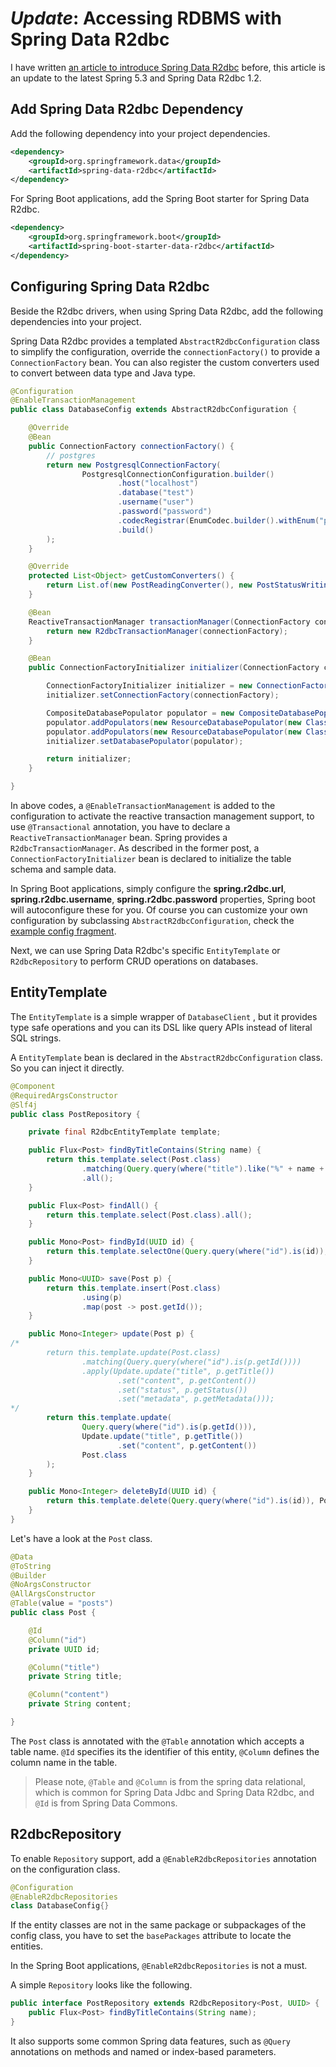 # *Update*: Accessing RDBMS with Spring Data R2dbc

I have written [an article to introduce Spring Data R2dbc](https://medium.com/@hantsy/reactive-accessing-rdbms-with-spring-data-r2dbc-d6e453f2837e) before, this article is an update to the latest Spring 5.3 and Spring Data R2dbc 1.2.



## Add Spring Data R2dbc Dependency

Add the following dependency into your project dependencies.

```xml
<dependency>
    <groupId>org.springframework.data</groupId>
    <artifactId>spring-data-r2dbc</artifactId>
</dependency>
```

For Spring Boot applications, add the Spring Boot starter for Spring Data R2dbc.

```xml
<dependency>
    <groupId>org.springframework.boot</groupId>
    <artifactId>spring-boot-starter-data-r2dbc</artifactId>
</dependency>
```

## Configuring Spring Data R2dbc

Beside the R2dbc drivers, when using Spring Data R2dbc, add the following dependencies into your project.

Spring Data R2dbc provides a templated `AbstractR2dbcConfiguration` class to simplify the configuration, override the `connectionFactory()` to provide a `ConnectionFactory` bean. You can also register the custom converters used to convert between data type and Java type.

```java
@Configuration
@EnableTransactionManagement
public class DatabaseConfig extends AbstractR2dbcConfiguration {

    @Override
    @Bean
    public ConnectionFactory connectionFactory() {
        // postgres
        return new PostgresqlConnectionFactory(
                PostgresqlConnectionConfiguration.builder()
                        .host("localhost")
                        .database("test")
                        .username("user")
                        .password("password")
                        .codecRegistrar(EnumCodec.builder().withEnum("post_status", Post.Status.class).build())
                        .build()
        );
    }

    @Override
    protected List<Object> getCustomConverters() {
        return List.of(new PostReadingConverter(), new PostStatusWritingConverter());
    }

    @Bean
    ReactiveTransactionManager transactionManager(ConnectionFactory connectionFactory) {
        return new R2dbcTransactionManager(connectionFactory);
    }

    @Bean
    public ConnectionFactoryInitializer initializer(ConnectionFactory connectionFactory) {

        ConnectionFactoryInitializer initializer = new ConnectionFactoryInitializer();
        initializer.setConnectionFactory(connectionFactory);

        CompositeDatabasePopulator populator = new CompositeDatabasePopulator();
        populator.addPopulators(new ResourceDatabasePopulator(new ClassPathResource("schema.sql")));
        populator.addPopulators(new ResourceDatabasePopulator(new ClassPathResource("data.sql")));
        initializer.setDatabasePopulator(populator);

        return initializer;
    }

}

```
In above codes,  a `@EnableTransactionManagement` is added to the configuration to activate the reactive transaction management support, to use `@Transactional` annotation, you have to declare a `ReactiveTransactionManager` bean. Spring provides a `R2dbcTransactionManager`. As described in the former post, a `ConnectionFactoryInitializer` bean is declared to initialize the table schema and sample data.

In Spring Boot applications, simply configure the **spring.r2dbc.url**, **spring.r2dbc.username**, **spring.r2dbc.password** properties, Spring boot will autoconfigure these for you. Of course you can customize your own configuration by subclassing `AbstractR2dbcConfiguration`, check the [example config fragment](https://github.com/hantsy/spring-r2dbc-sample/blob/master/boot/src/main/java/com/example/demo/DemoApplication.java#L236-L261).

Next, we can use Spring Data R2dbc's specific `EntityTemplate` or `R2dbcRepository`  to perform CRUD operations on databases. 

## EntityTemplate

The `EntityTemplate` is a simple wrapper of `DatabaseClient` , but it provides type safe operations and you can its DSL like query APIs instead of literal SQL strings.

A `EntityTemplate` bean is declared in the  `AbstractR2dbcConfiguration` class.  So  you can inject it directly.

```java
@Component
@RequiredArgsConstructor
@Slf4j
public class PostRepository {

    private final R2dbcEntityTemplate template;

    public Flux<Post> findByTitleContains(String name) {
        return this.template.select(Post.class)
                .matching(Query.query(where("title").like("%" + name + "%")).limit(10).offset(0))
                .all();
    }

    public Flux<Post> findAll() {
        return this.template.select(Post.class).all();
    }

    public Mono<Post> findById(UUID id) {
        return this.template.selectOne(Query.query(where("id").is(id)), Post.class);
    }

    public Mono<UUID> save(Post p) {
        return this.template.insert(Post.class)
                .using(p)
                .map(post -> post.getId());
    }

    public Mono<Integer> update(Post p) {
/*
        return this.template.update(Post.class)
                .matching(Query.query(where("id").is(p.getId())))
                .apply(Update.update("title", p.getTitle())
                        .set("content", p.getContent())
                        .set("status", p.getStatus())
                        .set("metadata", p.getMetadata()));
*/
        return this.template.update(
                Query.query(where("id").is(p.getId())),
                Update.update("title", p.getTitle())
                        .set("content", p.getContent())
                Post.class
        );
    }

    public Mono<Integer> deleteById(UUID id) {
        return this.template.delete(Query.query(where("id").is(id)), Post.class);
    }
}
```

Let's have a look at the `Post` class.

```java
@Data
@ToString
@Builder
@NoArgsConstructor
@AllArgsConstructor
@Table(value = "posts")
public class Post {

    @Id
    @Column("id")
    private UUID id;

    @Column("title")
    private String title;

    @Column("content")
    private String content;

}

```

The `Post` class is annotated with the `@Table` annotation which accepts a table name. `@Id` specifies its the identifier of this entity, `@Column`  defines the column name in the table.

> Please note, `@Table`  and  `@Column` is from the spring data relational, which is common for Spring Data Jdbc and Spring Data R2dbc, and `@Id` is from Spring Data Commons. 

## R2dbcRepository

To enable `Repository` support, add a `@EnableR2dbcRepositories` annotation on the configuration class.

```java
@Configuration
@EnableR2dbcRepositories
class DatabaseConfig{}
```

If the entity classes are not in the same package or subpackages of the config class, you have to set the `basePackages` attribute to locate the entities.

In the Spring Boot applications, `@EnableR2dbcRepositories` is not a must.

A simple `Repository` looks like the following.

```java
public interface PostRepository extends R2dbcRepository<Post, UUID> {
    public Flux<Post> findByTitleContains(String name);
}
```

It also supports some common Spring data features, such as `@Query` annotations on methods and named or index-based parameters.

